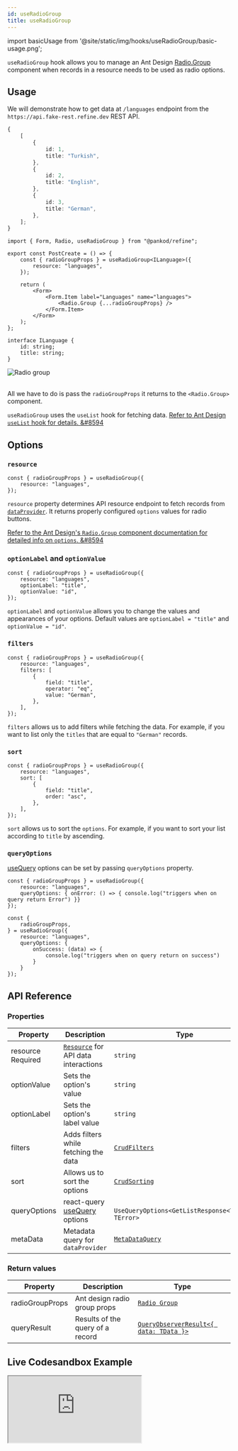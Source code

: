 ```yaml
---
id: useRadioGroup
title: useRadioGroup
---
```


import basicUsage from '@site/static/img/hooks/useRadioGroup/basic-usage.png';

`useRadioGroup` hook allows you to manage an Ant Design [Radio.Group](https://ant.design/components/radio/#components-radio-demo-radiogroup-with-name) component when records in a resource needs to be used as radio options.

## Usage

We will demonstrate how to get data at `/languages` endpoint from the `https://api.fake-rest.refine.dev` REST API.

```ts title="https://api.fake-rest.refine.dev/languages"
{
    [
        {
            id: 1,
            title: "Turkish",
        },
        {
            id: 2,
            title: "English",
        },
        {
            id: 3,
            title: "German",
        },
    ];
}
```

```tsx  title="pages/posts/create.tsx" {4-6, 11}
import { Form, Radio, useRadioGroup } from "@pankod/refine";

export const PostCreate = () => {
    const { radioGroupProps } = useRadioGroup<ILanguage>({
        resource: "languages",
    });

    return (
        <Form>
            <Form.Item label="Languages" name="languages">
                <Radio.Group {...radioGroupProps} />
            </Form.Item>
        </Form>
    );
};

interface ILanguage {
    id: string;
    title: string;
}
```

<div class="img-container">
    <div class="window">
        <div class="control red"></div>
        <div class="control orange"></div>
        <div class="control green"></div>
    </div>
    <img src={basicUsage} alt="Radio group" />
</div>
<br/>

All we have to do is pass the `radioGroupProps` it returns to the `<Radio.Group>` component.

`useRadioGroup` uses the `useList` hook for fetching data. [Refer to Ant Design `useList` hook for details. &#8594](../data/useList.md)

## Options

### `resource`

```tsx {2}
const { radioGroupProps } = useRadioGroup({
    resource: "languages",
});
```

`resource` property determines API resource endpoint to fetch records from [`dataProvider`](api-references/providers/data-provider.md). It returns properly configured `options` values for radio buttons.

[Refer to the Ant Design's `Radio.Group` component documentation for detailed info on `options`. &#8594](https://ant.design/components/radio)

### `optionLabel` and `optionValue`

```tsx  {3-4}
const { radioGroupProps } = useRadioGroup({
    resource: "languages",
    optionLabel: "title",
    optionValue: "id",
});
```

`optionLabel` and `optionValue` allows you to change the values and appearances of your options. Default values are `optionLabel = "title"` and `optionValue = "id"`.

### `filters`

```tsx  {3-9}
const { radioGroupProps } = useRadioGroup({
    resource: "languages",
    filters: [
        {
            field: "title",
            operator: "eq",
            value: "German",
        },
    ],
});
```

`filters` allows us to add filters while fetching the data. For example, if you want to list only the `titles` that are equal to `"German"` records.

### `sort`

```tsx  {3-8}
const { radioGroupProps } = useRadioGroup({
    resource: "languages",
    sort: [
        {
            field: "title",
            order: "asc",
        },
    ],
});
```

`sort` allows us to sort the `options`. For example, if you want to sort your list according to `title` by ascending.




### `queryOptions`

[useQuery](https://react-query.tanstack.com/reference/useQuery) options can be set by passing `queryOptions` property.



```tsx  {3}
const { radioGroupProps } = useRadioGroup({
    resource: "languages",
    queryOptions: { onError: () => { console.log("triggers when on query return Error") }}
});
```

```tsx  {3, 5-11}
const { 
    radioGroupProps, 
} = useRadioGroup({
    resource: "languages",
    queryOptions: { 
        onSuccess: (data) => { 
            console.log("triggers when on query return on success") 
        } 
    }
});
```

## API Reference

### Properties

| Property                                                                                            | Description                                                                         | Type                                                             | Default   |
| --------------------------------------------------------------------------------------------------- | ----------------------------------------------------------------------------------- | ---------------------------------------------------------------- | --------- |
| <div className="required-block"><div>resource</div> <div className=" required">Required</div></div> | [`Resource`](/api-references/components/resource.md) for API data interactions      | `string`                                                         |           |
| optionValue                                                                                         | Sets the option's value                                                             | `string`                                                         | `"id"`    |
| optionLabel                                                                                         | Sets the option's label value                                                       | `string`                                                         | `"title"` |
| filters                                                                                             | Adds filters while fetching the data                                                | [`CrudFilters`](../../interfaces.md#crudfilters)                 |           |
| sort                                                                                                | Allows us to sort the options                                                       | [`CrudSorting`](../../interfaces.md#crudsorting)                 |           |
| queryOptions                                                                                        | react-query [useQuery](https://react-query.tanstack.com/reference/useQuery) options | ` UseQueryOptions<GetListResponse<TData>, TError>`               |           |
| metaData                                                                                            | Metadata query for `dataProvider`                                                   | [`MetaDataQuery`](/api-references/interfaces.md#metadataquery) | {}        |


### Return values

| Property        | Description                      | Type                                                                                          |
| --------------- | -------------------------------- | --------------------------------------------------------------------------------------------- |
| radioGroupProps | Ant design radio group props     | [`Radio Group`](https://ant.design/components/radio/#RadioGroup)                              |
| queryResult     | Results of the query of a record | [`QueryObserverResult<{ data: TData }>`](https://react-query.tanstack.com/reference/useQuery) |


## Live Codesandbox Example

<iframe src="https://codesandbox.io/embed/refine-use-radio-group-example-5rrxj?autoresize=1&fontsize=14&module=%2Fsrc%2Fpages%2Fposts%2Fedit.tsx&theme=dark&view=preview"
     style={{width: "100%", height:"80vh", border: "0px", borderRadius: "8px", overflow:"hidden"}}
     title="refine-use-radio-group-example"
     allow="accelerometer; ambient-light-sensor; camera; encrypted-media; geolocation; gyroscope; hid; microphone; midi; payment; usb; vr; xr-spatial-tracking"
     sandbox="allow-forms allow-modals allow-popups allow-presentation allow-same-origin allow-scripts"
   ></iframe>